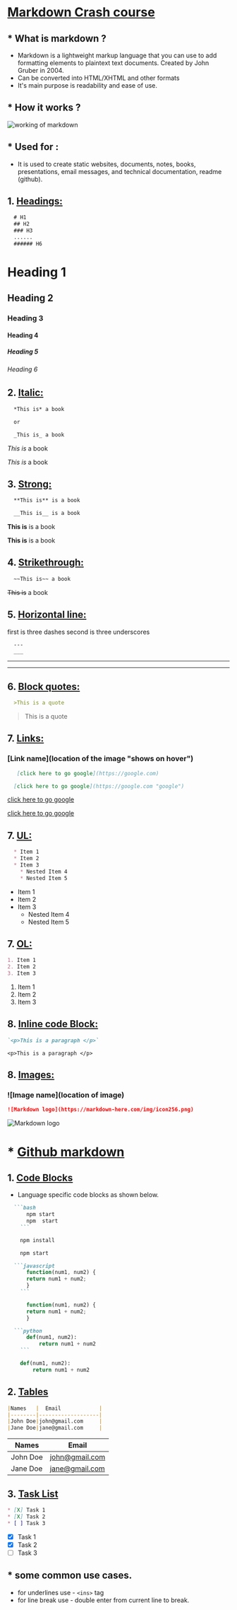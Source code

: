 # <ins>Markdown Crash course</ins>
## * What is markdown ?
- Markdown is a lightweight markup language that you can use to add formatting elements to plaintext text documents. Created by John Gruber in 2004.
- Can be converted into HTML/XHTML and other formats
- It's main purpose is readability and ease of use.

## * How it works ?

![working of markdown](./markdown-flowchart.png)

## * Used for :
- It is used to create static websites, documents, notes, books, presentations, email messages, and technical documentation, readme (github).

<!-- headings -->
## 1. <ins>Headings: </ins>
```md
  # H1
  ## H2
  ### H3
  ......
  ###### H6
  ```
# Heading 1
## Heading 2
### Heading 3
#### Heading 4
##### Heading 5
###### Heading 6

<!-- Italic -->
## 2. <ins>Italic: </ins>
```md
  *This is* a book

  or 

  _This is_ a book
  ```
*This is* a book 

_This is_ a book

  <!-- strong -->
## 3. <ins>Strong: </ins>
```md
  **This is** is a book

  __This is__ is a book
```
  **This is** is a book

  __This is__ is a book

  <!-- Strikethrough -->
## 4. <ins>Strikethrough: </ins>
```md
  ~~This is~~ a book
```
  ~~This is~~ a book

  <!-- Horizontal line -->
## 5. <ins>Horizontal line: </ins>
first is three dashes second is three underscores
```md
  ---
  ___
```
  ---
  ___

  <!-- Block quotes -->
## 6. <ins>Block quotes: </ins>
```md
  >This is a quote
```
  >This is a quote

  <!-- Links -->
## 7. <ins>Links:</ins>
### [Link name](location of the image "shows on hover")
```md
   [click here to go google](https://google.com)

  [click here to go google](https://google.com "google")
```
  [click here to go google](https://google.com)

  [click here to go google](https://google.com "google")

  <!-- UL -->
## 7. <ins>UL:</ins>
```md
  * Item 1
  * Item 2
  * Item 3
    * Nested Item 4
    * Nested Item 5
```
  * Item 1
  * Item 2
  * Item 3
    * Nested Item 4
    * Nested Item 5

<!-- OL -->
## 7. <ins>OL:</ins>
```md
1. Item 1
2. Item 2
3. Item 3
```
1. Item 1
2. Item 2
3. Item 3

<!-- Inline code Block -->
## 8. <ins>Inline code Block:</ins>
```md
`<p>This is a paragraph </p>`
```
`<p>This is a paragraph </p>`

## 8. <ins>Images:</ins>
### ![Image name](location of image)
```md
![Markdown logo](https://markdown-here.com/img/icon256.png)
```

![Markdown logo](https://markdown-here.com/img/icon256.png)


# * <ins>Github markdown</ins>

## 1. <ins>Code Blocks </ins>
- Language specific code blocks as shown below.
```md
  ```bash
      npm start
      npm  start
    ```
```

```bash
    npm install

    npm start
```
```md
  ```javascript
      function(num1, num2) {
      return num1 + num2;
      }
    ```
```
```javascript
      function(num1, num2) {
      return num1 + num2;
      }
 ```

```md
  ```python
      def(num1, num2):
          return num1 + num2
    ```
```
```python
    def(num1, num2):
        return num1 + num2
```

## 2. <ins>Tables </ins>
```md
|Names   |  Email            |
|--------|-------------------|        
|John Doe|john@gmail.com     |
|Jane Doe|jane@gmail.com     |
```
|Names   |  Email            |
|--------|-------------------|        
|John Doe|john@gmail.com     |
|Jane Doe|jane@gmail.com     |


## 3. <ins>Task List</ins>
```md
* [X] Task 1
* [X] Task 2
* [ ] Task 3
```
* [X] Task 1
* [X] Task 2
* [ ] Task 3

## * some common use cases.
- for underlines use - `<ins>` tag
- for line break use - double enter from current line to break.

